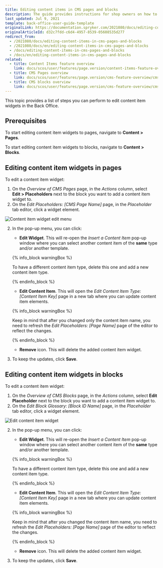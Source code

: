 ```yaml
---
title: Editing content items in CMS pages and blocks
description: The guide provides instructions for shop owners on how to update content item widgets in pages and blocks from the Back Office.
last_updated: Jul 9, 2021
template: back-office-user-guide-template
originalLink: https://documentation.spryker.com/2021080/docs/editing-content-items-in-cms-pages-and-blocks
originalArticleId: d32c7fdd-c6d4-4957-8539-05608535d277
redirect_from:
  - /2021080/docs/editing-content-items-in-cms-pages-and-blocks
  - /2021080/docs/en/editing-content-items-in-cms-pages-and-blocks
  - /docs/editing-content-items-in-cms-pages-and-blocks
  - /docs/en/editing-content-items-in-cms-pages-and-blocks
related:
  - title: Content Items feature overview
    link: docs/scos/user/features/page.version/content-items-feature-overview.html
  - title: CMS Pages overview
    link: docs/scos/user/features/page.version/cms-feature-overview/cms-pages-overview.html
  - title: CMS blocks overview
    link: docs/scos/user/features/page.version/cms-feature-overview/cms-blocks-overview.html
---
```


This topic provides a list of steps you can perform to edit content item widgets in the Back Office.

## Prerequisites

To start editing content item widgets to pages, navigate to **Content&nbsp;<span aria-label="and then">></span> Pages**.

To start editing content item widgets to blocks, navigate to **Content&nbsp;<span aria-label="and then">></span> Blocks**.

## Editing content item widgets in pages

To edit a content item widget:

1. On the *Overview of CMS Pages* page, in the *Actions* column, select **Edit&nbsp;<span aria-label="and then">></span> Placeholders** next to the block you want to add a content item widget to.
2. On the *Edit Placeholders: [CMS Page Name]* page, in the *Placeholder* tab editor, click a widget element.

![Content item widget edit menu](https://spryker.s3.eu-central-1.amazonaws.com/docs/User+Guides/Back+Office+User+Guides/Content+Management+System/Content+Item+Widgets/Editing+Content+Item+Widgets/content-item-widget-menu.png)

2. In the pop-up menu, you can click:
    * **Edit Widget**. This will re-open the *Insert a Content Item* pop-up window where you can select another content item of the **same** type and/or another template.

    {% info_block warningBox %}

    To have a different content item type, delete this one and add a new content item type.

    {% endinfo_block %}

    * **Edit Content Item**. This will open the *Edit Content Item Type: [Content Item Key]* page in a new tab where you can update content item elements.

    {% info_block warningBox %}

    Keep in mind that after you changed only the content item name, you need to refresh the *Edit Placeholders: [Page Name]* page of the editor to reflect the changes.

    {% endinfo_block %}

    * **Remove** icon. This will delete the added content item widget.
3.  To keep the updates, click **Save**.

## Editing content item widgets in blocks

To edit a content item widget:

1. On the *Overview of CMS Blocks* page, in the *Actions* column, select **Edit Placeholder** next to the block you want to add a content item widget to.
2. On the *Edit Block Glossary: [Block ID Name]* page, in the *Placeholder* tab editor, click a widget element.

![Edit content item widget](https://spryker.s3.eu-central-1.amazonaws.com/docs/User+Guides/Back+Office+User+Guides/Content+Management+System/Content+Item+Widgets/Editing+Content+Item+Widgets/content-item-widget-menu-block.png)

2. In the pop-up menu, you can click:
    * **Edit Widget**. This will re-open the *Insert a Content Item* pop-up window where you can select another content item of the **same** type and/or another template.

    {% info_block warningBox %}

    To have a different content item type, delete this one and add a new content item type.

    {% endinfo_block %}

    * **Edit Content Item**. This will open the *Edit Content Item Type: [Content Item Key]* page in a new tab where you can update content item elements.

    {% info_block warningBox %}

    Keep in mind that after you changed the content item name, you need to refresh the *Edit Placeholders: [Page Name]* page of the editor to reflect the changes.

    {% endinfo_block %}

    * **Remove** icon. This will delete the added content item widget.
3. To keep the updates, click **Save**.
